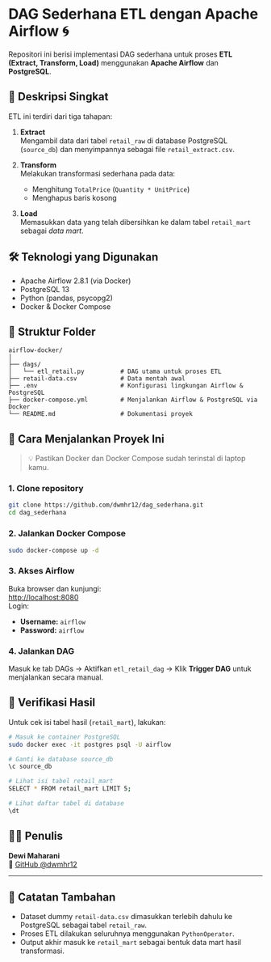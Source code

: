 # DAG Sederhana ETL dengan Apache Airflow 🌀

Repositori ini berisi implementasi DAG sederhana untuk proses **ETL (Extract, Transform, Load)** menggunakan **Apache Airflow** dan **PostgreSQL**.

## 📌 Deskripsi Singkat

ETL ini terdiri dari tiga tahapan:

1. **Extract**  
   Mengambil data dari tabel `retail_raw` di database PostgreSQL (`source_db`) dan menyimpannya sebagai file `retail_extract.csv`.

2. **Transform**  
   Melakukan transformasi sederhana pada data:
   - Menghitung `TotalPrice` (`Quantity * UnitPrice`)
   - Menghapus baris kosong

3. **Load**  
   Memasukkan data yang telah dibersihkan ke dalam tabel `retail_mart` sebagai _data mart_.

## 🛠️ Teknologi yang Digunakan

- Apache Airflow 2.8.1 (via Docker)
- PostgreSQL 13
- Python (pandas, psycopg2)
- Docker & Docker Compose

## 📁 Struktur Folder

```
airflow-docker/
│
├── dags/
│   └── etl_retail.py          # DAG utama untuk proses ETL
├── retail-data.csv            # Data mentah awal
├── .env                       # Konfigurasi lingkungan Airflow & PostgreSQL
├── docker-compose.yml         # Menjalankan Airflow & PostgreSQL via Docker
└── README.md                  # Dokumentasi proyek
```

## 🚀 Cara Menjalankan Proyek Ini

> 💡 Pastikan Docker dan Docker Compose sudah terinstal di laptop kamu.

### 1. Clone repository
```bash
git clone https://github.com/dwmhr12/dag_sederhana.git
cd dag_sederhana
```

### 2. Jalankan Docker Compose
```bash
sudo docker-compose up -d
```

### 3. Akses Airflow
Buka browser dan kunjungi:  
[http://localhost:8080](http://localhost:8080)  
Login:
- **Username:** `airflow`
- **Password:** `airflow`

### 4. Jalankan DAG
Masuk ke tab DAGs → Aktifkan `etl_retail_dag` → Klik **Trigger DAG** untuk menjalankan secara manual.

## 🧪 Verifikasi Hasil

Untuk cek isi tabel hasil (`retail_mart`), lakukan:

```bash
# Masuk ke container PostgreSQL
sudo docker exec -it postgres psql -U airflow

# Ganti ke database source_db
\c source_db

# Lihat isi tabel retail_mart
SELECT * FROM retail_mart LIMIT 5;

# Lihat daftar tabel di database
\dt
```

## 🙋‍♀️ Penulis

**Dewi Maharani**  
📍 [GitHub @dwmhr12](https://github.com/dwmhr12)

---

## 📌 Catatan Tambahan

- Dataset dummy `retail-data.csv` dimasukkan terlebih dahulu ke PostgreSQL sebagai tabel `retail_raw`.
- Proses ETL dilakukan seluruhnya menggunakan `PythonOperator`.
- Output akhir masuk ke `retail_mart` sebagai bentuk data mart hasil transformasi.

